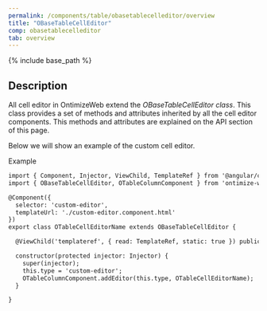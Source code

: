 ```yaml
---
permalink: /components/table/obasetablecelleditor/overview
title: "OBaseTableCellEditor"
comp: obasetablecelleditor
tab: overview
---
```

{% include base_path %}

## Description

All cell editor in OntimizeWeb extend the *OBaseTableCellEditor class*. This class provides a set of methods and attributes inherited by all the cell editor components. This methods and attributes are explained on the API section of this page.

Below we will show an example of the custom cell editor.


Example
```html
import { Component, Injector, ViewChild, TemplateRef } from '@angular/core';
import { OBaseTableCellEditor, OTableColumnComponent } from 'ontimize-web-ngx';

@Component({
  selector: 'custom-editor',
  templateUrl: './custom-editor.component.html'
})
export class OTableCellEditorName extends OBaseTableCellEditor {

  @ViewChild('templateref', { read: TemplateRef, static: true }) public templateref: TemplateRef<any>;

  constructor(protected injector: Injector) {
    super(injector);
    this.type = 'custom-editor';
    OTableColumnComponent.addEditor(this.type, OTableCellEditorName);
  }

}

```